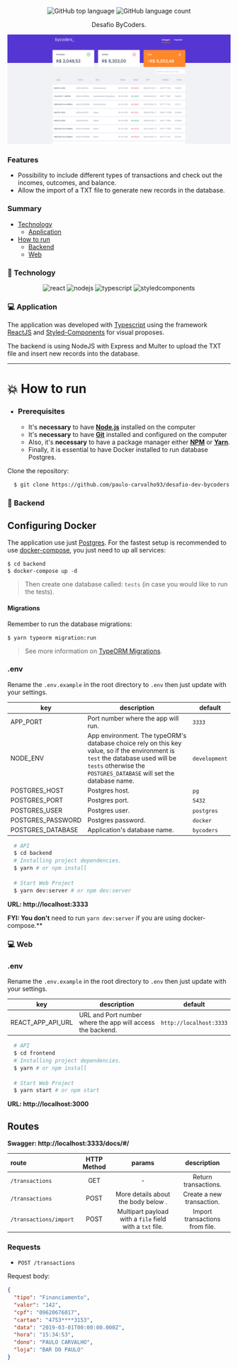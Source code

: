 <div align="center">

<p align="center">
  <img alt="GitHub top language" src="https://img.shields.io/github/languages/top/paulo-carvalho93/desafio-dev-bycoders">
  <img alt="GitHub language count" src="https://img.shields.io/github/languages/count/paulo-carvalho93/desafio-dev-bycoders">
</p>

Desafio ByCoders.


<p align="center">
  <img alt="screenshot" width="650px" src="./.github/assets/bycoders_challenge.png" />
<p>

</div>

### Features

- Possibility to include different types of transactions and check out the incomes, outcomes, and balance.
- Allow the import of a TXT file to generate new records in the database.

### Summary

- [Technology](#rocket-technology)
  - [Application](#computer-web)
- [How to run](#boom-how-to-run)
  - [Backend](#hammer-backend)
  - [Web](#computer-web-1)


### :rocket: Technology

<div align="center">

![react](https://img.shields.io/badge/react-61dafb?&logoColor=000&style=for-the-badge&logo=react)
![nodejs](https://img.shields.io/badge/node.js-339933?&logoColor=FFF&style=for-the-badge&logo=node.js)
![typescript](https://img.shields.io/badge/typescript-007acc?&logoColor=FFF&style=for-the-badge&logo=typescript)
![styledcomponents](https://img.shields.io/badge/styled_components-DB7093?&logoColor=FFF&style=for-the-badge&logo=styled-components)
</div>


### :computer: Application

The application was developed with [Typescript](https://www.typescriptlang.org/) using the framework [ReactJS](https://reactjs.org/) and [Styled-Components](https://styled-components.com/) for visual proposes.

The backend is using NodeJS with Express and Multer to upload the TXT file and insert new records into the database.

---

# :boom: How to run

- ### **Prerequisites**

  - It's **necessary** to have **[Node.js](https://nodejs.org/en/)** installed on the computer
  - It's **necessary** to have **[Git](https://git-scm.com/)** installed and configured on the computer
  - Also, it's **necessary** to have a package manager either **[NPM](https://www.npmjs.com/)** or **[Yarn](https://yarnpkg.com/)**.
  - Finally, it is essential to have Docker installed to run database Postgres.


Clone the repository:

```sh
  $ git clone https://github.com/paulo-carvalho93/desafio-dev-bycoders.git
```


### :hammer: Backend

## Configuring Docker
The application use just [Postgres](https://www.postgresql.org/).  For the fastest setup is recommended to use [docker-compose](https://docs.docker.com/compose/), you just need to up all services:

```
$ cd backend
$ docker-compose up -d
```

> Then create one database called: `tests` (in case you would like to run the tests).

#### Migrations
Remember to run the database migrations:
```
$ yarn typeorm migration:run
```
> See more information on [TypeORM Migrations](https://typeorm.io/#/migrations).


### .env
Rename the `.env.example` in the root directory to `.env` then just update with your settings.

|key|description|default
|---|---|---
|APP_PORT|Port number where the app will run.|`3333`
|NODE_ENV|App environment. The typeORM's database choice rely on this key value, so if the environment is `test` the database used will be `tests` otherwise the `POSTGRES_DATABASE` will set the database name.|`development`
|POSTGRES_HOST|Postgres host.|`pg`
|POSTGRES_PORT|Postgres port.|`5432`
|POSTGRES_USER|Postgres user.| `postgres`
|POSTGRES_PASSWORD|Postgres password.| `docker`
|POSTGRES_DATABASE|Application's database name.| `bycoders`

```sh
  # API
  $ cd backend
  # Installing project dependencies.
  $ yarn # or npm install

  # Start Web Project
  $ yarn dev:server # or npm dev:server
```
**URL: http://localhost:3333**

**FYI: You don't** need to run ```yarn dev:server``` if you are using docker-compose.**

### :computer: Web


### .env
Rename the `.env.example` in the root directory to `.env` then just update with your settings.

|key|description|default
|---|---|---
|REACT_APP_API_URL|URL and Port number where the app will access the backend.|`http://localhost:3333`


```sh
  # API
  $ cd frontend
  # Installing project dependencies.
  $ yarn # or npm install

  # Start Web Project
  $ yarn start # or npm start
```
**URL: http://localhost:3000**

## Routes
**Swagger: http://localhost:3333/docs/#/**

|route|HTTP Method|params|description
|:---|:---:|:---:|:---:
|`/transactions`|GET| - |Return transactions.
|`/transactions`|POST|More details about the body below .|Create a new transaction.
|`/transactions/import`|POST|Multipart payload with a `file` field with a `txt` file.|Import transactions from file.

### Requests
* `POST /transactions`

Request body:
```json
{
  "tipo": "Financiamento",
  "valor": "142",
  "cpf": "09620676017",
  "cartao": "4753****3153",
  "data": "2019-03-01T00:00:00.000Z",
  "hora": "15:34:53",
  "dono": "PAULO CARVALHO",
  "loja": "BAR DO PAULO"
}
```




